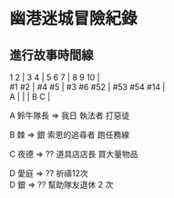 # 幽港迷城冒險紀錄

## 進行故事時間線

1   2   | 3   4  |  5   6   7    | 8     9     10   |  
#1  #2  | #4  #5 |  #3  #6  #52  | #53   #54   #14  |  
    A   |        |               |       B     C    |  

A 鈴牛隊長 => 我日 執法者 打惡徒

B 棘 => 銀 索恩的追尋者 跑任務線

C 夜德 => ?? 道具店店長 買大量物品

D 愛庭 => ?? 祈禱12次  
D 銀 => ?? 幫助隊友退休 2 次